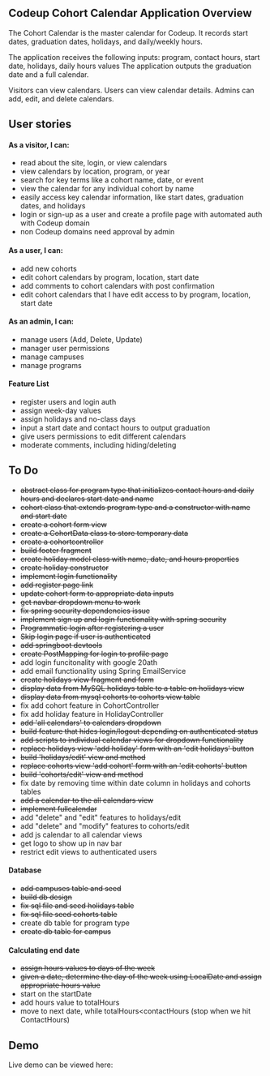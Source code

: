 
## Codeup Cohort Calendar Application Overview


The Cohort Calendar is the master calendar for Codeup. 
It records start dates, graduation dates, holidays, and daily/weekly hours.


The application receives the following inputs: program, contact hours, start date, holidays, daily hours values
The application outputs the graduation date and a full calendar.

Visitors can view calendars. Users can view calendar details. Admins can add, edit, and delete calendars.


## User stories

#### As a visitor, I can:
- read about the site, login, or view calendars
- view calendars by location, program, or year
- search for key terms like a cohort name, date, or event
- view the calendar for any individual cohort by name
- easily access key calendar information, like start dates, graduation dates, and holidays
- login or sign-up as a user and create a profile page with automated auth with Codeup domain
- non Codeup domains need approval by admin

#### As a user, I can:
- add new cohorts
- edit cohort calendars by program, location, start date
- add comments to cohort calendars with post confirmation
- edit cohort calendars that I have edit access to by program, location, start date


#### As an admin, I can:
- manage users (Add, Delete, Update)
- manager user permissions
- manage campuses
- manage programs

#### Feature List
- register users and login auth
- assign week-day values
- assign holidays and no-class days
- input a start date and contact hours to output graduation
- give users permissions to edit different calendars
- moderate comments, including hiding/deleting

## To Do
- ~~abstract class for program type that initializes contact hours and daily hours and declares start date and name~~
- ~~cohort class that extends program type and a constructor with name and start date~~
- ~~create a cohort form view~~
- ~~create a CohortData class to store temporary data~~
- ~~create a cohortcontroller~~
- ~~build footer fragment~~
- ~~create holiday model class with name, date, and hours properties~~
- ~~create holiday constructor~~
- ~~implement login functionality~~
- ~~add register page link~~
- ~~update cohort form to appropriate data inputs~~
- ~~get navbar dropdown menu to work~~
- ~~fix spring security dependencies issue~~
- ~~implement sign up and login functionality with spring security~~
- ~~Programmatic login after registering a user~~
- ~~Skip login page if user is authenticated~~
- ~~add springboot devtools~~
- ~~create PostMapping for login to profile page~~
- add login funcitonality with google 20ath
- add email functionality using Spring EmailService
- ~~create holidays view fragment and form~~
- ~~display data from MySQL holidays table to a table on holidays view~~
- ~~display data from mysql cohorts to cohorts view table~~
- fix add cohort feature in CohortController
- fix add holiday feature in HolidayController
- ~~add 'all calendars' to calendars dropdown~~
- ~~build feature that hides login/logout depending on authenticated status~~
- ~~add scripts to individual calendar views for dropdown functionality~~
- ~~replace holidays view 'add holiday' form with an 'edit holidays' button~~
- ~~build 'holidays/edit' view and method~~
- ~~replace cohorts view 'add cohort' form with an 'edit cohorts' button~~
- ~~build 'cohorts/edit' view and method~~
- fix date by removing time within date column in holidays and cohorts tables
- ~~add a calendar to the all calendars view~~
- ~~implement fullcalendar~~
- add "delete" and "edit" features to holidays/edit
- add "delete" and "modify" features to cohorts/edit
- add js calendar to all calendar views
- get logo to show up in nav bar
- restrict edit views to authenticated users
#### Database
- ~~add campuses table and seed~~
- ~~build db design~~
- ~~fix sql file and seed holidays table~~
- ~~fix sql file seed cohorts table~~
- create db table for program type 
- ~~create db table for campus~~


#### Calculating end date
- ~~assign hours values to days of the week~~
- ~~given a date, determine the day of the week using LocalDate and assign appropriate hours value~~
- start on the startDate
- add hours value to totalHours
- move to next date, while totalHours<contactHours (stop when we hit ContactHours)  

## Demo
Live demo can be viewed here:
